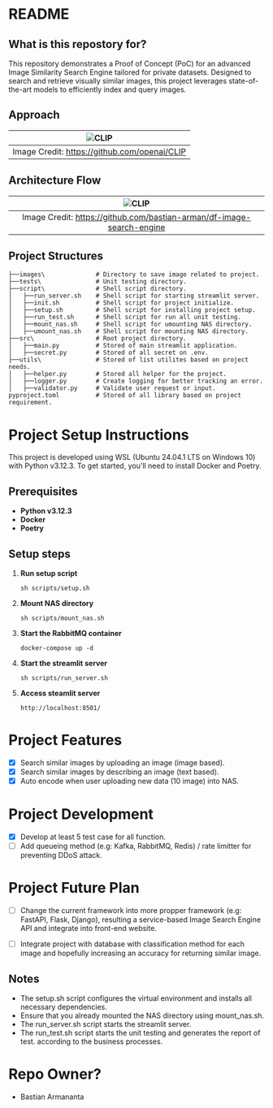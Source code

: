 # README #

## What is this repostory for? ##
This repository demonstrates a Proof of Concept (PoC) for an advanced Image Similarity Search Engine tailored for private datasets. Designed to search and retrieve visually similar images, this project leverages state-of-the-art models to efficiently index and query images.

## Approach
| ![CLIP](https://raw.githubusercontent.com/mlfoundations/open_clip/main/docs/CLIP.png) |
|:--:|
| Image Credit: https://github.com/openai/CLIP |

## Architecture Flow
| ![CLIP](https://github.com/bastian-arman/df-image-search-engine/blob/feature/global-nas/images/Architecture%20Flow.png) |
|:--:|
| Image Credit: https://github.com/bastian-arman/df-image-search-engine |

## Project Structures ##
```
├──images\              # Directory to save image related to project.
├──tests\               # Unit testing directory.
├──script\              # Shell script directory.
│   ├──run_server.sh    # Shell script for starting streamlit server.
│   ├──init.sh          # Shell script for project initialize.
│   ├──setup.sh         # Shell script for installing project setup.
│   ├──run_test.sh      # Shell script for run all unit testing.
│   ├──mount_nas.sh     # Shell script for umounting NAS directory.
│   ├──umount_nas.sh    # Shell script for mounting NAS directory.
├──src\                 # Root project directory.
│   ├──main.py          # Stored of main streamlit application.
│   ├──secret.py        # Stored of all secret on .env.
├──utils\               # Stored of list utilites based on project needs.
│   ├──helper.py        # Stored all helper for the project.
│   ├──logger.py        # Create logging for better tracking an error.
│   ├──validator.py     # Validate user request or input.
pyproject.toml          # Stored of all library based on project requirement.
```

# Project Setup Instructions
This project is developed using WSL (Ubuntu 24.04.1 LTS on Windows 10) with Python v3.12.3. To get started, you'll need to install Docker and Poetry.

## Prerequisites

- **Python v3.12.3**
- **Docker**
- **Poetry**

## Setup steps

1. **Run setup script**
    ```
    sh scripts/setup.sh
    ```

2. **Mount NAS directory**
    ```
    sh scripts/mount_nas.sh
    ```

2. **Start the RabbitMQ container**
    ```
    docker-compose up -d
    ```

3. **Start the streamlit server**
    ```
    sh scripts/run_server.sh
    ```

4. **Access steamlit server**
    ```
    http://localhost:8501/
    ```

# Project Features
- [x] Search similar images by uploading an image (image based).
- [x] Search similar images by describing an image (text based).
- [x] Auto encode when user uploading new data (10 image) into NAS.

# Project Development
- [x] Develop at least 5 test case for all function.
- [ ] Add queueing method (e.g: Kafka, RabbitMQ, Redis) / rate limitter for preventing DDoS attack.

# Project Future Plan
- [ ] Change the current framework into more propper framework (e.g: FastAPI, Flask, Django), resulting a service-based Image Search Engine API and integrate into front-end website.
- [ ] Integrate project with database with classification method for each image and hopefully increasing an accuracy for returning similar image.


## Notes
- The setup.sh script configures the virtual environment and installs all necessary dependencies.
- Ensure that you already mounted the NAS directory using mount_nas.sh.
- The run_server.sh script starts the streamlit server.
- The run_test.sh script starts the unit testing and generates the report of test.
according to the business processes.

# Repo Owner? #
* Bastian Armananta
